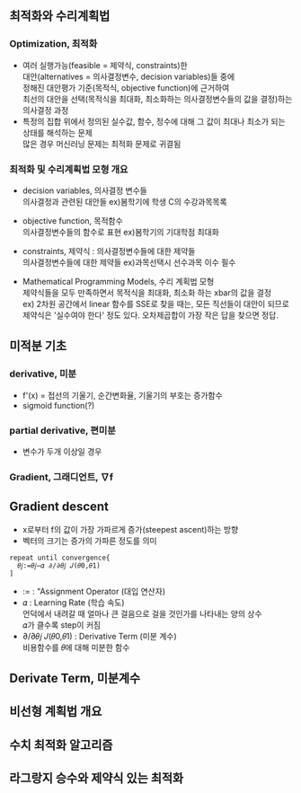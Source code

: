 ## 최적화와 수리계획법
### Optimization, 최적화
- 여러 실행가능(feasible = 제약식, constraints)한
<br> 대안(alternatives = 의사결정변수, decision variables)들 중에
<br> 정해진 대안평가 기준(목적식, objective function)에 근거하여
<br> 최선의 대안을 선택(목적식을 최대화, 최소화하는 의사결정변수들의 값을 결정)하는 의사결정 과정
- 특정의 집합 위에서 정의된 실수값, 함수, 정수에 대해 그 값이 최대나 최소가 되는 상태를 해석하는 문제
<br> 많은 경우 머신러닝 문제는 최적화 문제로 귀결됨

### 최적화 및 수리계획법 모형 개요
- decision variables, 의사결정 변수들
<br> 의사결정과 관련된 대안들 ex)봄학기에 학생 C의 수강과목목록
- objective function, 목적함수
<br> 의사결정변수들의 함수로 표현 ex)봄학기의 기대학점 최대화
- constraints, 제약식 : 의사결정변수들에 대한 제약들
<br> 의사결정변수들에 대한 제약들 ex)과목선택시 선수과목 이수 필수

- Mathematical Programming Models, 수리 계획법 모형
<br> 제약식들을 모두 만족하면서 목적식을 최대화, 최소화 하는 xbar의 값을 결정
<br> ex) 2차원 공간에서 linear 함수를 SSE로 찾을 때는, 모든 직선들이 대안이 되므로 제약식은 '실수여야 한다' 정도 있다. 오차제곱합이 가장 작은 답을 찾으면 정답.

## 미적분 기초
### derivative, 미분
- f'(x) = 접선의 기울기, 순간변화율, 기울기의 부호는 증가함수
- sigmoid function(?)

### partial derivative, 편미분
- 변수가 두개 이상일 경우

### Gradient, 그래디언트, ∇f
## Gradient descent
- x로부터 f의 값이 가장 가파르게 증가(steepest ascent)하는 방향
- 벡터의 크기는 증가의 가파른 정도를 의미
```
repeat until convergence{
  𝜃𝑗:=𝜃𝑗−𝛼 ∂/∂𝜃𝑗 𝐽(𝜃0,𝜃1)
]
```
- := : "Assignment Operator (대입 연산자)
- 𝛼 : Learning Rate (학습 속도)
<br> 언덕에서 내려갈 때 얼마나 큰 걸음으로 걸을 것인가를 나타내는 양의 상수
<br> 𝛼가 클수록 step이 커짐
- ∂/∂𝜃𝑗 𝐽(𝜃0,𝜃1) : Derivative Term (미분 계수)
<br> 비용함수를 𝜃에 대해 미분한 함수

## Derivate Term, 미분계수

## 비선형 계획법 개요
 
## 수치 최적화 알고리즘
 
## 라그랑지 승수와 제약식 있는 최적화
